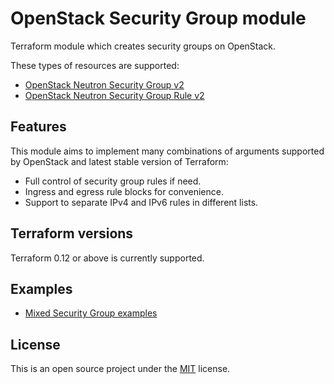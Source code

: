 # OpenStack Security Group module

Terraform module which creates security groups on OpenStack.

These types of resources are supported:

* [OpenStack Neutron Security Group v2](https://www.terraform.io/docs/providers/openstack/r/networking_secgroup_v2.html)
* [OpenStack Neutron Security Group Rule v2](https://www.terraform.io/docs/providers/openstack/r/networking_secgroup_rule_v2.html)

## Features

This module aims to implement many combinations of arguments supported by OpenStack and latest stable version of Terraform:

* Full control of security group rules if need.
* Ingress and egress rule blocks for convenience.
* Support to separate IPv4 and IPv6 rules in different lists.

## Terraform versions

Terraform 0.12 or above is currently supported.

## Examples

* [Mixed Security Group examples](https://github.com/haxorof/terraform-openstack-security-group/blob/master/examples/mixed)

## License

This is an open source project under the [MIT](https://github.com/haxorof/terraform-openstack-security-group/blob/master/LICENSE) license.
